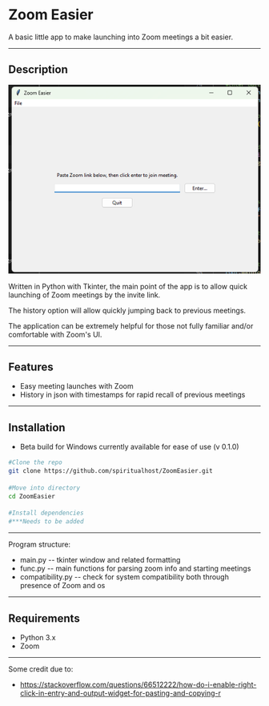 # Zoom Easier

A basic little app to make launching into Zoom meetings a bit easier. 

---

## Description

![UI Preview](assets/README/basic.png)

Written in Python with Tkinter, the main point of the app is to allow quick launching of Zoom meetings by the invite link. 

The history option will allow quickly jumping back to previous meetings.

The application can be extremely helpful for those not fully familiar and/or comfortable with Zoom's UI. 

---

## Features
- Easy meeting launches with Zoom 
- History in json with timestamps for rapid recall of previous meetings

---

## Installation

- Beta build for Windows currently available for ease of use (v 0.1.0)

```bash
#Clone the repo
git clone https://github.com/spiritualhost/ZoomEasier.git

#Move into directory
cd ZoomEasier

#Install dependencies
#***Needs to be added

```

---

Program structure:

- main.py -- tkinter window and related formatting
- func.py -- main functions for parsing zoom info and starting meetings
- compatibility.py -- check for system compatibility both through presence of Zoom and os


---
## Requirements
- Python 3.x
- Zoom


---

Some credit due to:

- https://stackoverflow.com/questions/66512222/how-do-i-enable-right-click-in-entry-and-output-widget-for-pasting-and-copying-r
